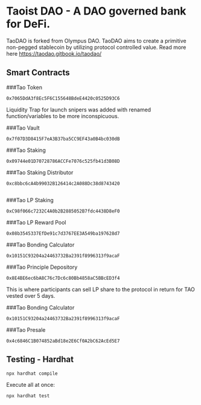 # Taoist DAO - A DAO governed bank for DeFi.

TaoDAO is forked from Olympus DAO. TaoDAO aims to create a primitive non-pegged stablecoin by utilizing protocol controlled value. Read more here https://taodao.gitbook.io/taodao/

## Smart Contracts

###Tao Token
```
0x7065DdA3f8Ec5F6C155648BdeE4420c0525D93C6 
```
Liquidity Trap for launch snipers was added with renamed function/variables to be more inconspicuous.

###Tao Vault
```
0x7f07D3D8415F7eA3B37ba5CC9EF43a0B4bc030dB 
```
###Tao Staking
```
0x09744e01D70728786ACCFe7076c525fb41d3B08D 
```
###Tao Staking Distributor
```
0xc8bbc6cA4b99032B126414c2A088Dc38d8743420
 
```
###Tao LP Staking
```
0xC98f066c7232C4A0b2B2885052B7fdc4438D8eF0 
```
###Tao LP Reward Pool
```
0x08b3545337EfDe91c7d3767EE3A549ba197628d7 
```
###Tao Bonding Calculator
```
0x10151C93204a24463732Ba2391f8996313f9acaF 
```

###Tao Principle Depository
```
0x8E4BE6ec6bA8C76c7Dc6c80Bb4858aC5BBcED3f4 
```
This is where participants can sell LP share to the protocol in return for TAO vested over 5 days.

###Tao Bonding Calculator
```
0x10151C93204a24463732Ba2391f8996313f9acaF 
```
###Tao Presale
```
0x4c6846C1B074852aBd18e2E6Cf0A2bC62AcEd5E7
```


## Testing - Hardhat

```
npx hardhat compile
```

Execute all at once:
```
npx hardhat test
```
